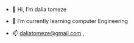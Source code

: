 - 👋 Hi, I’m dalia tomeze
- 🌱 I’m currently learning computer Engineering

- 📫 daliatomeze@gmail.com ,



